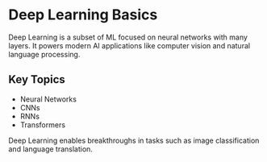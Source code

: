 # Deep Learning Basics

Deep Learning is a subset of ML focused on neural networks with many layers. It powers modern AI applications like computer vision and natural language processing.

## Key Topics
- Neural Networks
- CNNs
- RNNs
- Transformers

Deep Learning enables breakthroughs in tasks such as image classification and language translation.
